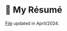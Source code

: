 # :necktie: My Résumé

[File](https://drive.google.com/file/d/1bOFjCfhoyabvcZ7LXf5T3EtY9h6umsaR/view) updated in April/2024.

